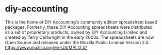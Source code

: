 # diy-accounting
This is the home of DIY Accounting's community edition spreadsheet based packages. Formerly, these DIY Accounting spreadsheets were distributed as a set of proprietary products, owned by DIY Accounting Limited and created by Terry Cartwright in the early 2000s. The spreadsheets are now Open Source and released under the Mozilla Public License Version 2.0. https://www.mozilla.org/en-US/MPL/2.0/  
